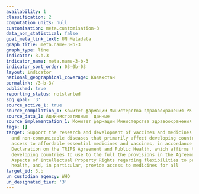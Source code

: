 ```yaml
---
availability: 1
classification: 2
computation_units: null
customisation: meta.customisation-3
data_non_statistical: false
goal_meta_link_text: UN Metadata
graph_title: meta.name-3-b-3
graph_type: line
indicator: 3.b.3
indicator_name: meta.name-3-b-3
indicator_sort_order: 03-0b-03
layout: indicator
national_geographical_coverage: Казахстан
permalink: /3-b-3/
published: true
reporting_status: notstarted
sdg_goal: '3'
source_active_1: true
source_compilation_1: Комитет фармации Министерства здравоохранения РК
source_data_1: Административные  данные
source_implementation_1: Комитет фармации Министерства здравоохранения РК
tags: []
target: Support the research and development of vaccines and medicines for the communicable
  and non‑communicable diseases that primarily affect developing countries, provide
  access to affordable essential medicines and vaccines, in accordance with the Doha
  Declaration on the TRIPS Agreement and Public Health, which affirms the right of
  developing countries to use to the full the provisions in the Agreement on Trade-Related
  Aspects of Intellectual Property Rights regarding flexibilities to protect public
  health, and, in particular, provide access to medicines for all
target_id: 3.b
un_custodian_agency: WHO
un_designated_tier: '3'
---
```

